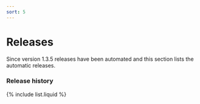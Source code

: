 ```yaml
---
sort: 5
---
```


# Releases

Since version 1.3.5 releases have been automated and this 
section lists the automatic releases.

### Release history

{% include list.liquid %}
